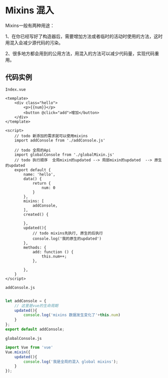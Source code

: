 # Mixins 混入

Mixins一般有两种用途：

1、在你已经写好了构造器后，需要增加方法或者临时的活动时使用的方法，这时用混入会减少源代码的污染。

2、很多地方都会用到的公用方法，用混入的方法可以减少代码量，实现代码重用。



## 代码实例

`Index.vue`

```vue
<template>
    <div class="hello">
        <p>{{num}}</p>
        <button @click="add">增加</button>
    </div>
</template>

<script>
    // todo 新添加的需求就可以使用mixins
    import addConsole from './addConsole.js'

    // todo 全局的Api
    import globalConsole from './globalMixin.js'
    // todo 执行顺序  全局mixin的updated --> 局部mixin的updated  --> 原生的updated
    export default {
        name: 'hello',
        data() {
            return {
                num: 0
            }
        },
        mixins: [
            addConsole,
        ],
        created() {

        },
        updated(){
            // todo mixins先执行, 原生的后执行
            console.log('我的原生的updated')
        },
        methods: {
            add: function () {
                this.num++;
            },

        },
    }
</script>
```

`addConsole.js`

```js

let addConsole = {
    // 这里是vue的生命周期
    updated(){
        console.log('mixins 数据发生变化了'+this.num)
    }
};
export default addConsole;
```

`globalConsole.js`

```js
import Vue from 'vue'
Vue.mixin({
    updated(){
        console.log('我是全局的混入 global mixins');
    }
});
```




























